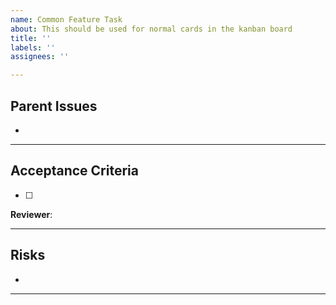 ```yaml
---
name: Common Feature Task
about: This should be used for normal cards in the kanban board
title: ''
labels: ''
assignees: ''

---
```


## Parent Issues
- 
_____________________
## Acceptance Criteria
- [ ]

**Reviewer**: 
_____________________
## Risks
- 
_____________________
